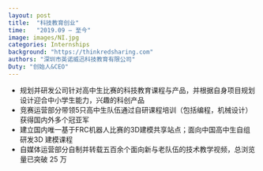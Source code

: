 ```yaml
---
layout: post
title:  "科技教育创业"
time:   "2019.09 – 至今"
image: images/NI.jpg
categories: Internships
background: "https://thinkredsharing.com"
authors: "深圳市英诺威迅科技教育有限公司"
Duty: "创始人&CEO"
---
```

- 规划并研发公司针对高中生比赛的科技教育课程与产品，并根据自身项目规划设计迎合中小学生能力，兴趣的科创产品
- 竞赛运营部分带领5只高中生队伍通过自研课程培训（包括编程，机械设计）获得国内外多个冠亚军
- 建立国内唯一基于FRC机器人比赛的3D建模共享站点；面向中国高中生自组研发3D 建模课程
- 自媒体运营部分自制并转载五百余个面向新与老队伍的技术教学视频，总浏览量已突破 25 万